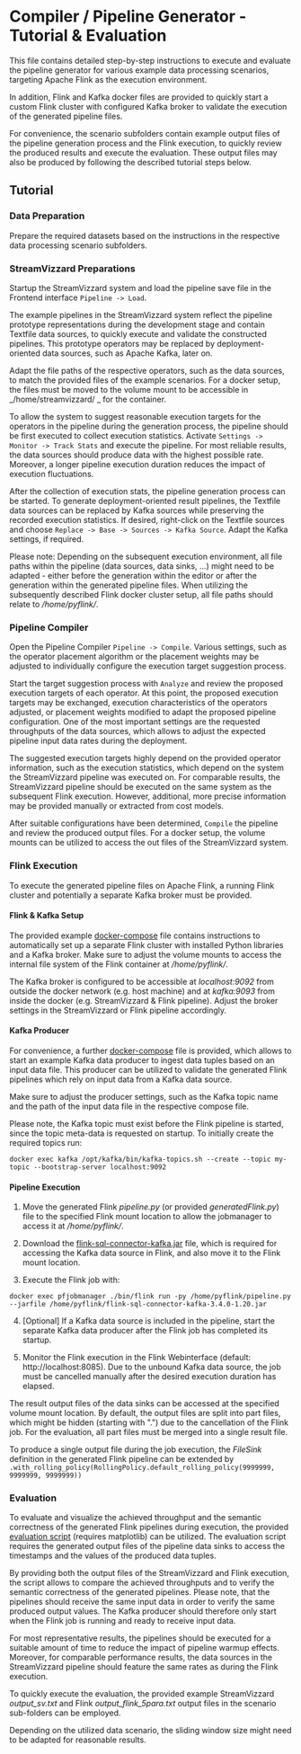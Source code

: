 # Compiler / Pipeline Generator - Tutorial & Evaluation

This file contains detailed step-by-step instructions to execute and evaluate the pipeline generator for various example data processing scenarios, targeting Apache Flink as the execution environment.

In addition, Flink and Kafka docker files are provided to quickly start a custom Flink cluster with configured Kafka broker to validate the execution of the generated pipeline files.

For convenience, the scenario subfolders contain example output files of the pipeline generation process and the Flink execution, to quickly review the produced results and execute the evaluation.
These output files may also be produced by following the described tutorial steps below.

## Tutorial

### Data Preparation

Prepare the required datasets based on the instructions in the respective data processing scenario subfolders.

### StreamVizzard Preparations

Startup the StreamVizzard system and load the pipeline save file in the Frontend interface `Pipeline -> Load`.

The example pipelines in the StreamVizzard system reflect the pipeline prototype representations during the development stage and contain Textfile data sources, to quickly execute and validate the constructed pipelines.
This prototype operators may be replaced by deployment-oriented data sources, such as Apache Kafka, later on.

Adapt the file paths of the respective operators, such as the data sources, to match the provided files of the example scenarios.
For a docker setup, the files must be moved to the volume mount to be accessible in _/home/streamvizzard/
_ for the container.

To allow the system to suggest reasonable execution targets for the operators in the pipeline during the generation process, the pipeline should be first executed to collect execution statistics.
Activate `Settings -> Monitor -> Track Stats` and execute the pipeline. 
For most reliable results, the data sources should produce data with the highest possible rate. 
Moreover, a longer pipeline execution duration reduces the impact of execution fluctuations.

After the collection of execution stats, the pipeline generation process can be started. To generate deployment-oriented result pipelines, the Textfile data sources can be replaced by Kafka sources while preserving the recorded execution statistics.
If desired, right-click on the Textfile sources and choose `Replace -> Base -> Sources -> Kafka Source`. 
Adapt the Kafka settings, if required.

Please note: Depending on the subsequent execution environment, all file paths within the pipeline (data sources, data sinks, ...) might need to be adapted - either before the generation within the editor or after the generation within the generated pipeline files.
When utilizing the subsequently described Flink docker cluster setup, all file paths should relate to _/home/pyflink/_.

### Pipeline Compiler

Open the Pipeline Compiler `Pipeline -> Compile`. Various settings, such as the operator placement algorithm or the placement weights may be adjusted to individually configure the execution target suggestion process.

Start the target suggestion process with `Analyze` and review the proposed execution targets of each operator.
At this point, the proposed execution targets may be exchanged, execution characteristics of the operators adjusted, or placement weights modified to adapt the proposed pipeline configuration.
One of the most important settings are the requested throughputs of the data sources, which allows to adjust the expected pipeline input data rates during the deployment.

The suggested execution targets highly depend on the provided operator information, such as the execution statistics, which depend on the system the StreamVizzard pipeline was executed on.
For comparable results, the StreamVizzard pipeline should be executed on the same system as the subsequent Flink execution.
However, additional, more precise information may be provided manually or extracted from cost models.

After suitable configurations have been determined, `Compile` the pipeline and review the produced output files. For a docker setup, the volume mounts can be utilized to access the out files of the StreamVizzard system.

### Flink Execution

To execute the generated pipeline files on Apache Flink, a running Flink cluster and potentially a separate Kafka broker must be provided.

#### Flink & Kafka Setup

The provided example [docker-compose](flinkCluster/docker-compose.yml) file contains instructions to automatically set up a separate Flink cluster with installed Python libraries and a Kafka broker.
Make sure to adjust the volume mounts to access the internal file system of the Flink container at _/home/pyflink/_.

The Kafka broker is configured to be accessible at _localhost:9092_ from outside the docker network (e.g. host machine) and at _kafka:9093_ from inside the docker (e.g. StreamVizzard & Flink pipeline).
Adjust the broker settings in the StreamVizzard or Flink pipeline accordingly.

#### Kafka Producer

For convenience, a further [docker-compose](kafkaProducer/docker-compose.yml) file is provided, which allows to start an example Kafka data producer to ingest data tuples based on an input data file.
This producer can be utilized to validate the generated Flink pipelines which rely on input data from a Kafka data source.

Make sure to adjust the producer settings, such as the Kafka topic name and the path of the input data file in the respective compose file.

Please note, the Kafka topic must exist before the Flink pipeline is started, since the topic meta-data is requested on startup.
To initially create the required topics run: 

`docker exec kafka /opt/kafka/bin/kafka-topics.sh --create --topic my-topic --bootstrap-server localhost:9092`

#### Pipeline Execution

1) Move the generated Flink _pipeline.py_ (or provided _generatedFlink.py_) file to the specified Flink mount location to allow the jobmanager to access it at _/home/pyflink/_.

2) Download the [flink-sql-connector-kafka.jar](https://mvnrepository.com/artifact/org.apache.flink/flink-sql-connector-kafka/3.4.0-1.20) file, 
which is required for accessing the Kafka data source in Flink, and also move it to the Flink mount location.

3) Execute the Flink job with: 

`docker exec pfjobmanager ./bin/flink run -py /home/pyflink/pipeline.py --jarfile /home/pyflink/flink-sql-connector-kafka-3.4.0-1.20.jar`

4) [Optional] If a Kafka data source is included in the pipeline, start the separate Kafka data producer after the Flink job has completed its startup.

5) Monitor the Flink execution in the Flink Webinterface (default: http://localhost:8085). 
Due to the unbound Kafka data source, the job must be cancelled manually after the desired execution duration has elapsed.

The result output files of the data sinks can be accessed at the specified volume mount location. 
By default, the output files are split into part files, which might be hidden (starting with ".") due to the cancellation of the Flink job.
For the evaluation, all part files must be merged into a single result file.

To produce a single output file during the job execution, the _FileSink_ definition in the generated Flink pipeline can be extended by
`.with_rolling_policy(RollingPolicy.default_rolling_policy(9999999, 9999999, 9999999))`

### Evaluation

To evaluate and visualize the achieved throughput and the semantic correctness of the generated Flink pipelines during execution, 
the provided [evaluation script](flinkTpEval.py) (requires matplotlib) can be utilized. 
The evaluation script requires the generated output files of the pipeline data sinks to access the timestamps and the values of the produced data tuples.

By providing both the output files of the StreamVizzard and Flink execution, the script allows to compare the achieved throughputs and to verify the semantic correctness of the generated pipelines.
Please note, that the pipelines should receive the same input data in order to verify the same produced output values.
The Kafka producer should therefore only start when the Flink job is running and ready to receive input data.

For most representative results, the pipelines should be executed for a suitable amount of time to reduce the impact of pipeline warmup effects.
Moreover, for comparable performance results, the data sources in the StreamVizzard pipeline should feature the same rates as during the Flink execution.

To quickly execute the evaluation, the provided example StreamVizzard _output_sv.txt_ and Flink _output_flink_5para.txt_ output files in the scenario sub-folders can be employed.

Depending on the utilized data scenario, the sliding window size might need to be adapted for reasonable results.
